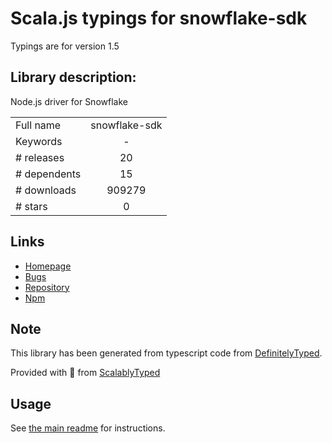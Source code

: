 
# Scala.js typings for snowflake-sdk

Typings are for version 1.5

## Library description:
Node.js driver for Snowflake

|                    |                 |
| ------------------ | :-------------: |
| Full name          | snowflake-sdk |
| Keywords           | - |
| # releases         | 20 |
| # dependents       | 15 |
| # downloads        | 909279 |
| # stars            | 0 |

## Links
- [Homepage](https://github.com/snowflakedb/snowflake-connector-nodejs#readme)
- [Bugs](https://github.com/snowflakedb/snowflake-connector-nodejs/issues)
- [Repository](https://github.com/snowflakedb/snowflake-connector-nodejs)
- [Npm](https://www.npmjs.com/package/snowflake-sdk)
    


## Note
This library has been generated from typescript code from [DefinitelyTyped](https://definitelytyped.org).

Provided with :purple_heart: from [ScalablyTyped](https://github.com/oyvindberg/ScalablyTyped)

## Usage
See [the main readme](../../readme.md) for instructions.


